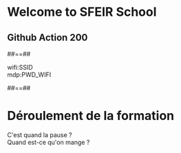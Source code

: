 <!-- .slide: class="first-slide" sfeir-level="2" sfeir-techno="G.A" -->

# **Welcome to SFEIR School**

## **Github Action 200**

##==##

<!-- .slide: class="school-presentation" -->

<div class="wifi">
    <span class="key">wifi:</span><span>SSID</span><br>
    <span class="key">mdp:</span><span>PWD_WIFI</span>
</div>

##==##

# Déroulement de la formation

<p class="center">
C'est quand la pause ?<br>
Quand est-ce qu'on mange ?<br>
</p>
<br><br>

